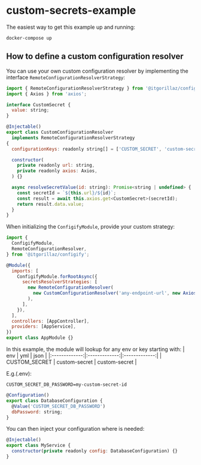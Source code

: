 # custom-secrets-example

The easiest way to get this example up and running:

```
docker-compose up
```

## How to define a custom configuration resolver

You can use your own custom configuration resolver by implementing the interface `RemoteConfigurationResolverStrategy`:

```js
import { RemoteConfigurationResolverStrategy } from '@itgorillaz/configify';
import { Axios } from 'axios';

interface CustomSecret {
  value: string;
}

@Injectable()
export class CustomConfigurationResolver
  implements RemoteConfigurationResolverStrategy
{
  configurationKeys: readonly string[] = ['CUSTOM_SECRET', 'custom-secret'];

  constructor(
    private readonly url: string,
    private readonly axios: Axios,
  ) {}

  async resolveSecretValue(id: string): Promise<string | undefined> {
    const secretId = `${this.url}/${id}`;
    const result = await this.axios.get<CustomSecret>(secretId);
    return result.data.value;
  }
}
```

When initializing the `ConfigifyModule`, provide your custom strategy:

```js
import {
  ConfigifyModule,
  RemoteConfigurationResolver,
} from '@itgorillaz/configify';

@Module({
  imports: [
    ConfigifyModule.forRootAsync({
      secretsResolverStrategies: [
        new RemoteConfigurationResolver(
          new CustomConfigurationResolver('any-endpoint-url', new Axios()),
        ),
      ],
    }),
  ],
  controllers: [AppController],
  providers: [AppService],
})
export class AppModule {}
```

In this example, the module will lookup for any env or key starting with:
| env | yml | json |
|:-------------:|:-------------:|:-------------:|
| CUSTOM_SECRET | custom-secret | custom-secret |

E.g.(.env):

```
CUSTOM_SECRET_DB_PASSWORD=my-custom-secret-id
```

```js
@Configuration()
export class DatabaseConfiguration {
  @Value('CUSTOM_SECRET_DB_PASSWORD')
  dbPassword: string;
}
```

You can then inject your configuration where is needed:

```js
@Injectable()
export class MyService {
  constructor(private readonly config: DatabaseConfiguration) {}
}
```
